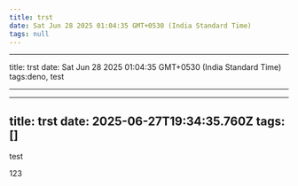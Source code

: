 ```yaml
---
title: trst
date: Sat Jun 28 2025 01:04:35 GMT+0530 (India Standard Time)
tags: null
---
```

<hr>
<p>title: trst
date: Sat Jun 28 2025 01:04:35 GMT+0530 (India Standard Time)
tags:deno, test</p>
<hr>
<hr>
<h2>title: trst
date: 2025-06-27T19:34:35.760Z
tags: []</h2>
<p>test</p>
<p>123</p>